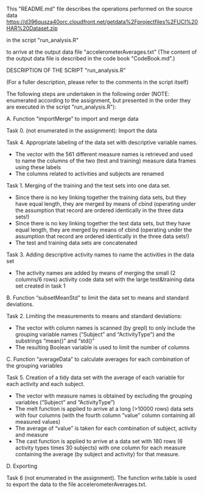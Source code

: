 This "README.md" file describes the operations performed on the source data
https://d396qusza40orc.cloudfront.net/getdata%2Fprojectfiles%2FUCI%20HAR%20Dataset.zip

in the script "run_analysis.R"

to arrive at the output data file "accelerometerAverages.txt"
(The content of the output data file is described in the code book "CodeBook.md".)

DESCRIPTION OF THE SCRIPT "run_analysis.R"

(For a fuller description, please refer to the comments in the script itself)

The following steps are undertaken in the following order (NOTE: enumerated according to the assignment, but presented in the order they are executed in the script "run_analysis.R"):

A. Function “importMerge” to import and merge data

Task 0. (not enumerated in the assignment): Import the data

Task 4. Appropriate labeling of the data set with descriptive variable names. 
-	The vector with the 561 different measure names is retrieved and used to name the columns of the two (test and training) measure data frames using these labels
-	The columns related to activities and subjects are renamed

Task 1. Merging of the training and the test sets into one data set.
-	Since there is no key linking together the training data sets, but they have equal length,  they are merged by means of cbind (operating under the assumption that record are ordered identically in the three data sets!)
-	Since there is no key linking together the test data sets, but they have equal length,  they are merged by means of cbind (operating under the assumption that record are ordered identically in the three data sets!)
-	The test and training data sets are concatenated

Task 3. Adding descriptive activity names to name the activities in the data set
-	The activity names are added by means of merging the small (2 columns/6 rows) activity code data set with the large test&training data set created in task 1

B. Function “subsetMeanStd” to limit the data set to means and standard deviations.

Task 2. Limiting the measurements to means and standard deviations:
-	The vector with column names is scanned (by grepl) to only include the grouping variable names (“Subject” and “ActivityType”) and the substrings “mean()” and “std()”
-	 The resulting Boolean variable is used to limit the number of columns

C. Function “averageData” to calculate averages for each combination of the grouping variables

Task 5. Creation of a tidy data set with the average of each variable for each activity and each subject.
-	The vector with measure names is obtained by excluding the grouping variables (“Subject” and “ActivityType”)
-	The melt function is applied to arrive at a long (>10000 rows) data sets with four columns (with the fourth column “value” column containing all measured values)
-	The average of “value” is taken for each combination of subject, activity and measure
-	The cast function is applied to arrive at a data set with 180 rows (6 activity types times 30 subjects) with one column for each measure containing the average (by subject and activity) for that measure.

D. Exporting

Task 6 (not enumerated in the assignment). The function write.table is used to export the data to the file accelerometerAverages.txt.
